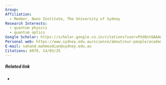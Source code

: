 ```yaml
---
Group: 
Affiliation:
  - Member, Nano Institute, The University of Sydney 
Research Interests:
  - quantum physics
  - quantum optics
Google Scholar: https://scholar.google.co.in/citations?user=PVdQntQAAAAJ&hl=en&authuser=2&oi=ao
Personal web: https://www.sydney.edu.au/science/about/our-people/academic-staff/sahand-mahmoodian.html
E-mail: sahand.mahmoodian@sydney.edu.au
Citations: 6070, 14/03/25
---
```

##### Related link
- 